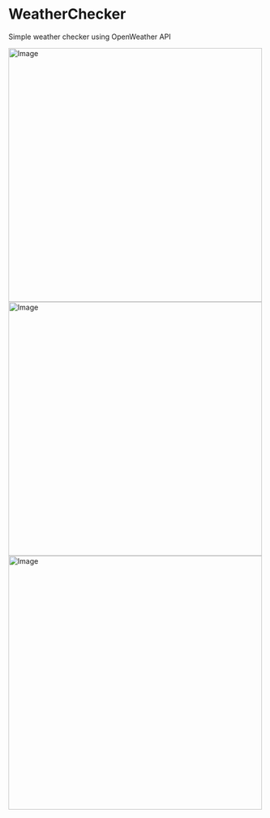 # WeatherChecker
Simple weather checker using OpenWeather API

<img width="500" alt="Image" src="https://github.com/user-attachments/assets/4cc7a4e0-116b-43eb-91f8-59187b16c03c" />
<img width="500" alt="Image" src="https://github.com/user-attachments/assets/cf22e933-0396-41a3-9679-f20f0702db02" />
<img width="500" alt="Image" src="https://github.com/user-attachments/assets/3961b02f-0d5b-4e41-829d-fada92f3f469" />
